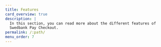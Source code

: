 ```yaml
---
title: Features
card_overview: true
description: |
  In this section, you can read more about the different features of
  Swedbank Pay Checkout.
permalink: /:path/
menu_order: 7
---
```

